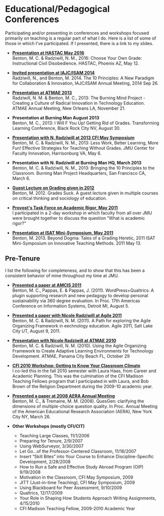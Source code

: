 # Educational/Pedagogical Conferences

Participating and/or presenting in conferences and workshops focused primarily on teaching is a regular part of what I do. Here is a list of some of those in which I've participated. If I presented, there is a link to my slides.

* **[Presentation at HASTAC May 2016](https://github.com/morphatic/isat-portfolio/raw/master/supporting_materials/publications/2016--HASTAC--CYOG.pdf)**<br>Benton, M. C. & Radziwill, N. M., 2016: Choose Your Own Grade: Instructional Civil Disobedience. HASTAC, Phoenix AZ, May 12.

* **[Invited presentation at IAJC/ISAM 2014](https://github.com/morphatic/isat-portfolio/raw/master/supporting_materials/misc/2014--IAJC-ISAM--10PrinciplesANewParadigm.pdf)**<br>Radziwill, N., and Benton, M. 2014. The 10 Principles: A New Paradigm for Collaboration & Innovation, IAJC/ISAM Annual Meeting, 2014 Sep 26.

* **[Presentation at ATMAE 2013](https://github.com/morphatic/isat-portfolio/raw/master/supporting_materials/misc/2013--ATMAE--BurningMindProject.pdf)**<br>Radziwill, N. M. & Benton, M. C., 2013: The Burning Mind Project - Creating a Culture of Radical Innovation in Technology Education. ATMAE Annual Meeting, New Orleans LA, November 21.

* **Presentation at Burning Man August 2013**<br>Benton, M. C., 2013: I Will F You Up! Getting Rid of Grades. Transforming Learning Conference, Black Rock City NV, August 30.

* **[Presentation with N. Radziwill at 2013 CFI May Symposium](https://github.com/morphatic/isat-portfolio/raw/master/supporting_materials/misc/2013--CFI--LessWorkBetterLearningMoreFun.pdf)**<br>Benton, M. C. & Radziwill, N. M., 2013: Less Work, Better Learning, More Fun! Effective Strategies for Teaching Without Grades. JMU Center for Faculty Innovation, Harrisonburg VA, May 6.

* **Presentation with N. Radziwill at Burning Man HQ, March 2013**<br>Benton, M. C. & Radziwill, N. M., 2013: Bringing the 10 Principles to the Classroom. Burning Man Project Headquarters, San Francisco CA, March 6.

* **[Guest Lecture on Grading given in 2012](https://github.com/morphatic/isat-portfolio/raw/master/supporting_materials/misc/2012--Pappas--GradesSuckGuestLecture.pdf)**<br>Benton, M. 2012. Grades Suck. A guest lecture given in multiple courses on critical thinking and sociology of education.

* **[Provost's Task Force on Academic Rigor, May 2011](https://github.com/morphatic/isat-portfolio/raw/master/supporting_materials/misc/2011--MadisonInstituteOnAcademicRigor.pdf)**<br>I participated in a 2-day workshop in which faculty from all over JMU were brought together to discuss the question "What is academic rigor?"

* **[Presentation at ISAT Mini-Symposium, May 2011](https://github.com/morphatic/isat-portfolio/raw/master/supporting_materials/misc/2011--ISAT--BeyondDogma.pdf)**<br>Benton, M. 2013. Beyond Dogma: Tales of a Grading Heretic, 2011 ISAT Mini-Symposium on Innovative Teaching Methods. 2011 May 13.

## Pre-Tenure

I list the following for completeness, and to show that this has been a consistent behavior of mine throughout my time at JMU.

* **[Presented a paper at AMCIS 2011](https://github.com/morphatic/isat-portfolio/raw/master/supporting_materials/publications/2011--AMCIS--Wordpress%2BQualtrics.pdf)**<br>Benton, M. C., Pappas, E. & Pappas, J. (2011). WordPress+Qualtrics: A plugin supporting research and new pedagogy to develop personal sustainability via 360 degree evaluation. In Proc. 17th Americas Conference on Information Systems, Detroit MI, August 5.

* **[Presented a paper with Nicole Radziwill at Agile 2011](https://github.com/morphatic/isat-portfolio/raw/master/supporting_materials/publications/2011--Agile2011--AgileOrganizingFramework.pdf)**<br>Benton, M. C. & Radziwill, N. M. (2011). A Path for exploring the Agile Organizing Framework in eechnology education. Agile 2011, Salt Lake City UT, August 9, 2011.

* **[Presentation with Nicole Radziwill at ATMAE 2010](https://github.com/morphatic/isat-portfolio/raw/master/supporting_materials/misc/2010--ATMAE--AgileOrganizingFramework.pdf)**<br>Benton, M. C. & Radziwill, N. M. (2010). Using the Agile Organizing Framework to Create Adaptive Learning Environments for Technology Development. ATMAE, Panama City Beach FL, October 29

* **[CFI 2010 Workshop: Getting to Know Your Classroom Climate](https://github.com/morphatic/isat-portfolio/raw/master/supporting_materials/misc/2010--CFI--WorkshopClassroomClimate.pdf)**<br>I co-led this in the fall 2010 semester with Laura Haas, from Career and Academic Planning. This was the culmination of the CFI Madison Teaching Fellows program that I participated in with Laura, and Bob Brown of the Religion Department during the 2009-10 academic year.

* **[Presented a paper at 2008 AERA Annual Meeting](https://github.com/morphatic/isat-portfolio/raw/master/supporting_materials/publications/2008--AERA--ClarifyingDimensionsOfMCQQuality.pdf)**<br>Benton, M. C., & Tremaine, M. M. (2008). QuesGen: clarifying the dimensions of multiple-choice question quality. In Proc. Annual Meeting of the American Educational Research Association (AERA), New York City NY, March 26.

* **Other Workshops (mostly CFI/CIT)**
    * Teaching Large Classes, 11/1/2006
    * Preparing for Tenure, 2/9/2007
    * Using WebSurveyor, 3/30/2007
    * Let Go…of the Professor-Centered Classroom, 11/16/2007
    * Insert “Skill Bites” into Your Course to Enhance Discipline-Specific Development, 2/28/2008
    * How to Run a Safe and Effective Study Abroad Program (OIP) 9/19/2008
    * Motivation in the Classroom, CFI May Symposium, 2009
    * JITT (Just-in-time Teaching), CFI May Symposium, 2009
    * Using Blackboard for Peer Assessment, 9/10/2009
    * Qualtrics, 12/17/2009
    * Your Role in Shaping How Students Approach Writing Assignments, 4/15/2010
    * CFI Madison Teaching Fellow, 2009-2010 Academic Year
